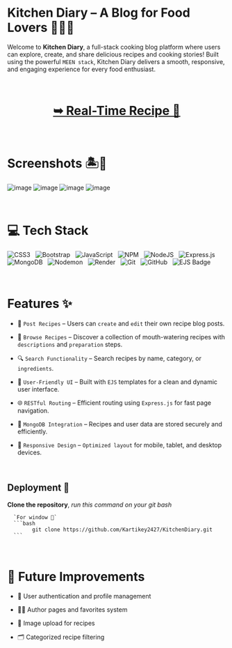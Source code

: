 # Kitchen Diary – A Blog for Food Lovers 🍳🍲🥖

Welcome to **Kitchen Diary**, a full-stack cooking blog platform where users can explore, create, and share delicious recipes and cooking stories! Built using the powerful `MEEN stack`, Kitchen Diary delivers a smooth, responsive, and engaging experience for every food enthusiast.


<br/>

<h1 align="center"> 

<a href="https://kitchendiary.onrender.com/"><strong> ➥ Real-Time Recipe 🍔
</strong></a>
</h1>

<br/>


# Screenshots 🏝️🍹

![image](https://github.com/user-attachments/assets/6e2f8ad4-89fd-48bb-abfd-9d751adb53a8)
![image](https://github.com/user-attachments/assets/c61edf74-9f86-4494-a813-2882142d7c63)
![image](https://github.com/user-attachments/assets/47ca6e5a-52a0-4dc3-afb4-035febd81676)
![image](https://github.com/user-attachments/assets/28bbc19e-001a-4335-90b5-a3ed0c2e8a73)

<br/>

# 💻 Tech Stack 

![CSS3](https://img.shields.io/badge/css3-%231572B6.svg?style=for-the-badge&logo=css3&logoColor=white) &nbsp;  ![Bootstrap](https://img.shields.io/badge/bootstrap-%238511FA.svg?style=for-the-badge&logo=bootstrap&logoColor=white) &nbsp; ![JavaScript](https://img.shields.io/badge/javascript-%23323330.svg?style=for-the-badge&logo=javascript&logoColor=%23F7DF1E) &nbsp; ![NPM](https://img.shields.io/badge/NPM-%23CB3837.svg?style=for-the-badge&logo=npm&logoColor=white) &nbsp; ![NodeJS](https://img.shields.io/badge/node.js-6DA55F?style=for-the-badge&logo=node.js&logoColor=white) &nbsp; ![Express.js](https://img.shields.io/badge/express.js-%23404d59.svg?style=for-the-badge&logo=express&logoColor=%2361DAFB) &nbsp; ![MongoDB](https://img.shields.io/badge/MongoDB-%234ea94b.svg?style=for-the-badge&logo=mongodb&logoColor=white) &nbsp; ![Nodemon](https://img.shields.io/badge/NODEMON-%23323330.svg?style=for-the-badge&logo=nodemon&logoColor=%BBDEAD) &nbsp; ![Render](https://img.shields.io/badge/Render-%46E3B7.svg?style=for-the-badge&logo=render&logoColor=white) &nbsp; ![Git](https://img.shields.io/badge/git-%23F05033.svg?style=for-the-badge&logo=git&logoColor=white) &nbsp; ![GitHub](https://img.shields.io/badge/github-%23121011.svg?style=for-the-badge&logo=github&logoColor=white) &nbsp; ![EJS Badge](https://img.shields.io/badge/EJS-B4CA65?logo=ejs&logoColor=fff&style=for-the-badge)

<br/>

# Features ✨

- 📝 `Post Recipes` – Users can `create` and `edit` their own recipe blog posts.

- 🍴 `Browse Recipes` – Discover a collection of mouth-watering recipes with `descriptions` and `preparation` steps.

- 🔍 `Search Functionality` – Search recipes by name, category, or `ingredients`.

- 👥 `User-Friendly UI` – Built with `EJS` templates for a clean and dynamic user interface.

- 🌐 `RESTful Routing` – Efficient routing using `Express.js` for fast page navigation.

- 📂 `MongoDB Integration` – Recipes and user data are stored securely and efficiently.

- 📱 `Responsive Design` – `Optimized layout` for mobile, tablet, and desktop devices.


<br/>

## Deployment 🚀

 **Clone the repository**, *run this command on your git bash*

      `For window 🍥`
      ```bash
            git clone https://github.com/Kartikey2427/KitchenDiary.git
      ```


<br/>


# 🌱 Future Improvements

- 👤 User authentication and profile management

- 🧑‍🍳 Author pages and favorites system

- 📸 Image upload for recipes

- 🗂️ Categorized recipe filtering




























































